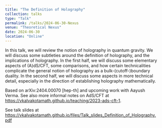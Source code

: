```yaml
---
title: "The Definition of Holography"
collection: talks
type: "Talk"
permalink: /talks/2024-06-30-Nexus
venue: "Theoretical Nexus"
date: 2024-06-30
location: "Online"
---
```


In this talk, we will review the notion of holography in quantum gravity. We will discuss some subtleties around the definition of holography, and the implications of holography. In the first half, we will discuss some elementary aspects of (A)dS/CFT, some comparisons, and how certain technicalities complicate the general notion of holography as a bulk-(cutoff-)boundary duality. In the second half, we will discuss some aspects in more technical detail, especially in the direction of establishing holography mathematically. 

Based on arXiv:2404.00070 [hep-th] and upcoming work with
Aayush Verma.
See also more informal notes on AdS/CFT at
https://vkalvakotamath.github.io/teaching/2023-ads-cft-1.

See talk slides at https://vkalvakotamath.github.io/files/Talk_slides_Definition_of_Holography.pdf
